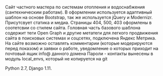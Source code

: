 Сайт частного мастера по системам отопления и водоснабжения (сантехническим работам). В оформлении используется адаптивный шаблон на основе Bootstrap, так же используется jQuery и Modernizr. Присутсвует статика и медиа. Cтраницы 404, 500, 403 оформлены в соотетсвии со стилем сайта. 
Головная часть базового шаблона содержит теги Open Graph и другие метатеги для легкого продвижения сайта в поисковых системах и соцсетях,
подключена Яндекс Метрика.
На сайте возможно оставлять комментарии (которые модерируются перед показом) и заявки о работе, уведомление о которых приходит на 
почтовый ящик info@ данного домена
Пароли - контакты вынесены в модуль local_envs, который не копируется на git

Python 2.7, Django 1.11.
